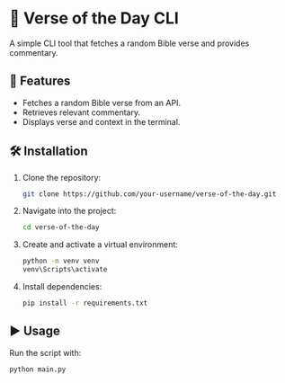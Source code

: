 # 📖 Verse of the Day CLI

A simple CLI tool that fetches a random Bible verse and provides commentary.

## 🚀 Features
- Fetches a random Bible verse from an API.
- Retrieves relevant commentary.
- Displays verse and context in the terminal.

## 🛠 Installation

1. Clone the repository:
   ```bash
   git clone https://github.com/your-username/verse-of-the-day.git
   ```
2. Navigate into the project:
   ```bash
   cd verse-of-the-day
   ```
3. Create and activate a virtual environment:
   ```bash
   python -m venv venv
   venv\Scripts\activate
   ```
4. Install dependencies:
   ```bash
   pip install -r requirements.txt
   ```

## ▶️ Usage

Run the script with:
```bash
python main.py
